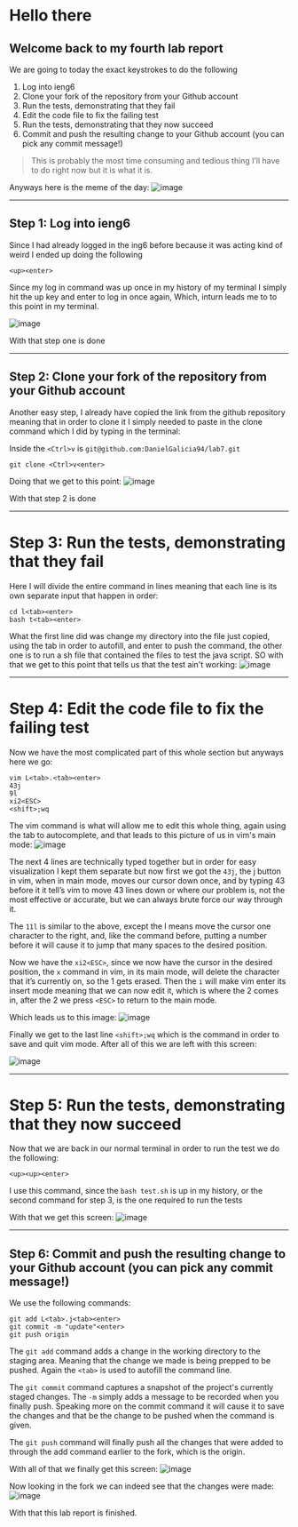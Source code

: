# Hello there
## Welcome back to my fourth lab report 

We are going to today the exact keystrokes to do the following 

1. Log into ieng6
2. Clone your fork of the repository from your Github account
3. Run the tests, demonstrating that they fail
4. Edit the code file to fix the failing test
5. Run the tests, demonstrating that they now succeed
6. Commit and push the resulting change to your Github account (you can pick any commit message!)


> This is probably the most time consuming and tedious thing I’ll have to do right now but it is what it is.

Anyways here is the meme of the day:
![image](https://github.com/DanielGalicia94/cse15l-lab-reports/assets/56609916/8e597b78-ebe4-4683-8a96-24e6b13bade1)

---

## Step 1: Log into ieng6

Since I had already logged in the ing6 before because it was acting kind of weird I ended up doing the following

```<up><enter> ```

Since my log in command was up once in my history of my terminal I simply hit the up key and enter to log in once again, Which, inturn leads me to to this point in my terminal.

![image](https://github.com/DanielGalicia94/cse15l-lab-reports/assets/56609916/51faf359-aa56-49f8-80c4-3e3d4af31ac7)

With that step one is done

---

## Step 2: Clone your fork of the repository from your Github account

Another easy step, I already have copied the link from the github repository meaning that in order to clone it I simply needed to paste in the clone command which I did by typing in the terminal:

Inside the ```<Ctrl>v``` is ```git@github.com:DanielGalicia94/lab7.git``` 

```git clone <Ctrl>v<enter>```

Doing that we get to this point: 
![image](https://github.com/DanielGalicia94/cse15l-lab-reports/assets/56609916/4eb4a25c-5670-4ca3-816c-1f4db342b90a)

With that step 2 is done

---

# Step 3: Run the tests, demonstrating that they fail

Here I will divide the entire command in lines meaning that each line is its own separate input that happen in order:

```
cd l<tab><enter>
bash t<tab><enter>
```

What the first line did was change my directory into the file just copied, using the tab in order to autofill, and enter to push the command, the other one is to run a sh file that contained the files to test the java script. SO with that we get to this point that tells us that the test ain't working:
![image](https://github.com/DanielGalicia94/cse15l-lab-reports/assets/56609916/c49182c5-b95f-4b0e-8c31-d7d274f4e895)

---

# Step 4: Edit the code file to fix the failing test

Now we have the most complicated part of this whole section but anyways here we go:

```
vim L<tab>.<tab><enter>
43j  
9l 
xi2<ESC>
<shift>;wq
```
The vim command is what will allow me to edit this whole thing, again using the tab to autocomplete, and that leads to this picture of us in vim's main mode:
![image](https://github.com/DanielGalicia94/cse15l-lab-reports/assets/56609916/7a0a4e4c-7f97-4d5a-91e2-728a238e84f7)

The next 4 lines are technically typed together but in order for easy visualization I kept them separate but now first we got the ```43j```, the j button in vim, when in main mode, moves our cursor down once, and by typing 43 before it it tell’s vim to move 43 lines down or where our problem is, not the most effective or accurate, but we can always brute force our way through it.

The ```11l``` is similar to the above, except the l means move the cursor one character to the right, and, like the command before, putting a number before it will cause it to jump that many spaces to the desired position.

Now we have the ```xi2<ESC>```, since we now have the cursor in the desired position, the ```x``` command in vim, in its main mode, will delete the character that it’s currently on, so the 1 gets erased. Then the ```i``` will make vim enter its insert mode meaning that we can now edit it, which is where the 2 comes in, after the 2 we press ```<ESC>``` to return to the main mode.

Which leads us to this image: 
![image](https://github.com/DanielGalicia94/cse15l-lab-reports/assets/56609916/0d104c51-2578-45b3-b8ad-4f4d214c8c28)

Finally we get to the last line ```<shift>;wq``` which is the command in order to save and quit vim mode. After all of this we are left with this screen:

![image](https://github.com/DanielGalicia94/cse15l-lab-reports/assets/56609916/b4d9713c-6f94-45eb-aaf4-b2e3aaf91626)

---

# Step 5: Run the tests, demonstrating that they now succeed

Now that we are back in our normal terminal in order to run the test we do the following:

```<up><up><enter>```

I use this command, since the ```bash test.sh``` is up in my history, or the second command for step 3, is the one required to run the tests

With that we get this screen:
![image](https://github.com/DanielGalicia94/cse15l-lab-reports/assets/56609916/d4286c36-fa23-4f7b-bdd3-3f64fd5f4f5a)

---

## Step 6: Commit and push the resulting change to your Github account (you can pick any commit message!)

We use the following commands:
```
git add L<tab>.j<tab><enter>
git commit -m "update"<enter>
git push origin
```
The ```git add``` command adds a change in the working directory to the staging area. Meaning that the change we made is being prepped to be pushed. Again the ```<tab>``` is used to autofill the command line.

The ```git commit``` command captures a snapshot of the project's currently staged changes. The ```-m``` simply adds a message to be recorded when you finally push. Speaking more on the commit command it will cause it to save the changes and that be the change to be pushed when the command is given.

The ```git push``` command will finally push all the changes that were added to through the add command earlier to the fork, which is the origin.

With all of that we finally get this screen: 
![image](https://github.com/DanielGalicia94/cse15l-lab-reports/assets/56609916/80e01c07-2d97-41b7-bd9f-43ab397e405d)

Now looking in the fork we can indeed see that the changes were made:
![image](https://github.com/DanielGalicia94/cse15l-lab-reports/assets/56609916/155c85b6-48bc-44f5-b8a2-196c20127442)

With that this lab report is finished.

